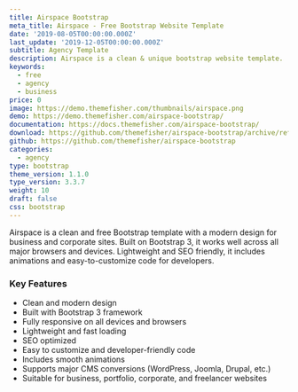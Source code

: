```yaml
---
title: Airspace Bootstrap
meta_title: Airspace - Free Bootstrap Website Template
date: '2019-08-05T00:00:00.000Z'
last_update: '2019-12-05T00:00:00.000Z'
subtitle: Agency Template
description: Airspace is a clean & unique bootstrap website template.
keywords:
  - free
  - agency
  - business
price: 0
image: https://demo.themefisher.com/thumbnails/airspace.png
demo: https://demo.themefisher.com/airspace-bootstrap/
documentation: https://docs.themefisher.com/airspace-bootstrap/
download: https://github.com/themefisher/airspace-bootstrap/archive/refs/heads/main.zip
github: https://github.com/themefisher/airspace-bootstrap
categories:
  - agency
type: bootstrap
theme_version: 1.1.0
type_version: 3.3.7
weight: 10
draft: false
css: bootstrap
---
```

Airspace is a clean and free Bootstrap template with a modern design for business and corporate sites. Built on Bootstrap 3, it works well across all major browsers and devices. Lightweight and SEO friendly, it includes animations and easy-to-customize code for developers.

### Key Features

* Clean and modern design
* Built with Bootstrap 3 framework
* Fully responsive on all devices and browsers
* Lightweight and fast loading
* SEO optimized
* Easy to customize and developer-friendly code
* Includes smooth animations
* Supports major CMS conversions (WordPress, Joomla, Drupal, etc.)
* Suitable for business, portfolio, corporate, and freelancer websites
